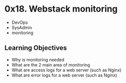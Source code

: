 # 0x18. Webstack monitoring
- DevOps
- SysAdmin
- monitoring

## Learning Objectives
- Why is monitoring needed
- What are the 2 main area of monitoring
- What are access logs for a web server (such as Nginx)
- What are error logs for a web server (such as Nginx)
